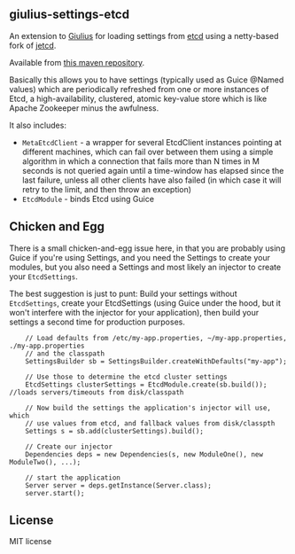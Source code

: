 giulius-settings-etcd
---------------------

An extension to [Giulius](https://github.com/timboudreau/giulius) for loading settings from
[etcd](https://github.com/coreos/etcd) using a netty-based fork of [jetcd](https://github.com/timboudreau/jetcd).

Available from [this maven repository](http://timboudreau.com/builds/).

Basically this allows you to have settings (typically used as Guice @Named values) which are periodically
refreshed from one or more instances of Etcd, a high-availability, clustered, atomic key-value store which is
like Apache Zookeeper minus the awfulness.

It also includes:

 * ``MetaEtcdClient`` - a wrapper for several EtcdClient instances pointing at different machines, which can
fail over between them using a simple algorithm in which a connection that fails more than N times in 
M seconds is not queried again until a time-window has elapsed since the last failure, unless all other
clients have also failed (in which case it will retry to the limit, and then throw an exception)
 * ``EtcdModule`` - binds Etcd using Guice

Chicken and Egg
---------------

There is a small chicken-and-egg issue here, in that you are probably using Guice if you're using Settings,
and you need the Settings to create your modules, but you also need a Settings and most likely an injector
to create your ``EtcdSettings``.

The best suggestion is just to punt:  Build your settings without ``EtcdSettings``, create your EtcdSettings
(using Guice under the hood, but it won't interfere with the injector for your application), then build
your settings a second time for production purposes.

		// Load defaults from /etc/my-app.properties, ~/my-app.properties, ./my-app.properties
		// and the classpath
		SettingsBuilder sb = SettingsBuilder.createWithDefaults("my-app");

		// Use those to determine the etcd cluster settings
		EtcdSettings clusterSettings = EtcdModule.create(sb.build()); //loads servers/timeouts from disk/classpath

		// Now build the settings the application's injector will use, which
		// use values from etcd, and fallback values from disk/classpth
		Settings s = sb.add(clusterSettings).build();

		// Create our injector
		Dependencies deps = new Dependencies(s, new ModuleOne(), new ModuleTwo(), ...);

		// start the application
		Server server = deps.getInstance(Server.class);
		server.start();

License
-------

MIT license

